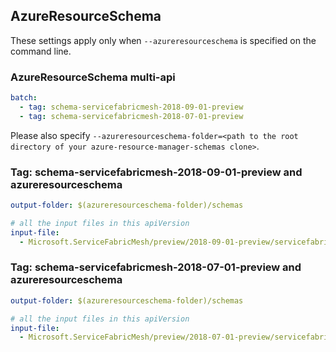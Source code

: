## AzureResourceSchema

These settings apply only when `--azureresourceschema` is specified on the command line.

### AzureResourceSchema multi-api

``` yaml $(azureresourceschema) && $(multiapi)
batch:
  - tag: schema-servicefabricmesh-2018-09-01-preview
  - tag: schema-servicefabricmesh-2018-07-01-preview

```

Please also specify `--azureresourceschema-folder=<path to the root directory of your azure-resource-manager-schemas clone>`.

### Tag: schema-servicefabricmesh-2018-09-01-preview and azureresourceschema

``` yaml $(tag) == 'schema-servicefabricmesh-2018-09-01-preview' && $(azureresourceschema)
output-folder: $(azureresourceschema-folder)/schemas

# all the input files in this apiVersion
input-file:
  - Microsoft.ServiceFabricMesh/preview/2018-09-01-preview/servicefabricmesh.json

```

### Tag: schema-servicefabricmesh-2018-07-01-preview and azureresourceschema

``` yaml $(tag) == 'schema-servicefabricmesh-2018-07-01-preview' && $(azureresourceschema)
output-folder: $(azureresourceschema-folder)/schemas

# all the input files in this apiVersion
input-file:
  - Microsoft.ServiceFabricMesh/preview/2018-07-01-preview/servicefabricmesh.json

```
